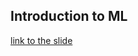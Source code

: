## Introduction to ML

<a href='https://docs.google.com/presentation/d/1MOq5csXAZ9sxBL7a3SPFM_ErW5IPheok3TuSQS3V_AA/edit#slide=id.g43d8486f67_0_50'>link to the slide</a>